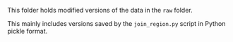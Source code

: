 This folder holds modified versions of the data in the `raw` folder.

This mainly includes versions saved by the `join_region.py` script in Python pickle format.